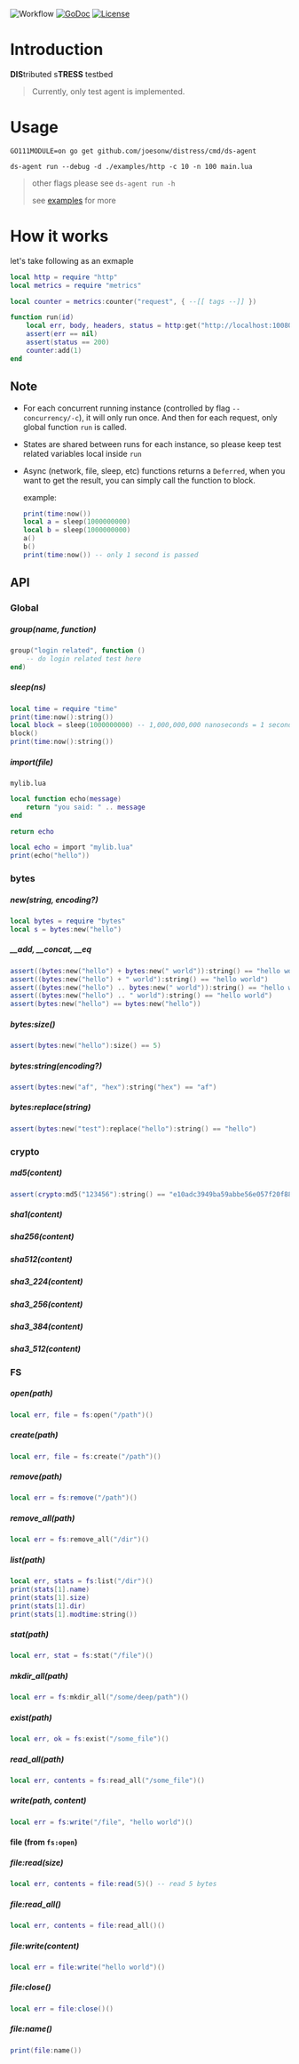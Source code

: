![Workflow](https://github.com/joesonw/distress/workflows/Master/badge.svg)
[![GoDoc](https://godoc.org/github.com/joesonw/distress?status.svg)](https://godoc.org/github.com/joesonw/distress)
[![License](https://img.shields.io/badge/License-Apache%202.0-blue.svg)](https://opensource.org/licenses/Apache-2.0)


# Introduction

**DIS**tributed s**TRESS** testbed

> Currently, only test agent is implemented.

# Usage

`GO111MODULE=on go get github.com/joesonw/distress/cmd/ds-agent `

`ds-agent run --debug -d ./examples/http -c 10 -n 100 main.lua`

> other flags please see `ds-agent run -h`
> 
> see [examples](https://github.com/joesonw/distress/tree/master/examples) for more

# How it works

let's take following as an exmaple

```lua
local http = require "http"
local metrics = require "metrics"

local counter = metrics:counter("request", { --[[ tags --]] })

function run(id)
    local err, body, headers, status = http:get("http://localhost:10080")()
    assert(err == nil)
    assert(status == 200)
    counter:add(1)
end
```

## Note
* For each concurrent running instance (controlled by flag `--concurrency/-c`), it will only run once. And then for each request, only global function `run` is called.

* States are shared between runs for each instance, so please keep test related variables local inside `run`

* Async (network, file, sleep, etc) functions returns a `Deferred`, when you want to get the result, you can simply call the function to block.
    
    example:
    ```lua
    print(time:now())
    local a = sleep(1000000000)
    local b = sleep(1000000000)
    a()
    b()
    print(time:now()) -- only 1 second is passed
    ```


## API
### Global
##### group(name, function)
```lua
group("login related", function ()
    -- do login related test here
end)
```

##### sleep(ns)
```lua
local time = require "time"
print(time:now():string())
local block = sleep(1000000000) -- 1,000,000,000 nanoseconds = 1 second
block()
print(time:now():string())
```

##### import(file)
`mylib.lua`
```lua
local function echo(message)
    return "you said: " .. message
end

return echo
```
```lua
local echo = import "mylib.lua"
print(echo("hello"))
```

### bytes

##### new(string, encoding?)
```lua
local bytes = require "bytes"
local s = bytes:new("hello")
```

##### __add, __concat, __eq
```lua
assert((bytes:new("hello") + bytes:new(" world")):string() == "hello world")
assert((bytes:new("hello") + " world"):string() == "hello world")
assert((bytes:new("hello") .. bytes:new(" world")):string() == "hello world")
assert((bytes:new("hello") .. " world"):string() == "hello world")
assert(bytes:new("hello") == bytes:new("hello"))
```

##### bytes:size()
```lua
assert(bytes:new("hello"):size() == 5)
```

##### bytes:string(encoding?)
```lua
assert(bytes:new("af", "hex"):string("hex") == "af")
```

##### bytes:replace(string)
```lua
assert(bytes:new("test"):replace("hello"):string() == "hello")
```

### crypto

##### md5(content)
```lua
assert(crypto:md5("123456"):string() == "e10adc3949ba59abbe56e057f20f883e")
```
##### sha1(content)
##### sha256(content)
##### sha512(content)
##### sha3_224(content)
##### sha3_256(content)
##### sha3_384(content)
##### sha3_512(content)

### FS

##### open(path)
```lua
local err, file = fs:open("/path")()
```

##### create(path)
```lua
local err, file = fs:create("/path")()
```

##### remove(path)
```lua
local err = fs:remove("/path")()
```

##### remove_all(path)
```lua
local err = fs:remove_all("/dir")()
```

##### list(path)
```lua
local err, stats = fs:list("/dir")()
print(stats[1].name)
print(stats[1].size)
print(stats[1].dir)
print(stats[1].modtime:string())
```

##### stat(path)
```lua
local err, stat = fs:stat("/file")()
```

##### mkdir_all(path)
```lua
local err = fs:mkdir_all("/some/deep/path")()
```

##### exist(path)
```lua
local err, ok = fs:exist("/some_file")()
```

##### read_all(path)
```lua
local err, contents = fs:read_all("/some_file")()
```

##### write(path, content)
```lua
local err = fs:write("/file", "hello world")()
```

#### file (from `fs:open`)
##### file:read(size)
```lua
local err, contents = file:read(5)() -- read 5 bytes
```

##### file:read_all()
```lua
local err, contents = file:read_all()()
```

##### file:write(content)
```lua
local err = file:write("hello world")()
```

##### file:close()
```lua
local err = file:close()()
```

##### file:name()
```lua
print(file:name())
```
